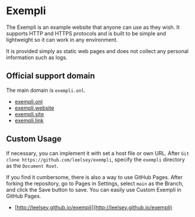 # Exempli

The Exempli is an example website that anyone can use as they wish. It supports HTTP and HTTPS protocols and is built to be simple and lightweight so it can work in any environment.

It is provided simply as static web pages and does not collect any personal information such as logs.

## Official support domain

The main domain is `exempli.onl`.

- [exempli.onl](https://exempli.onl)
- [exempli.website](https://exempli.website)
- [exempli.site](https://exempli.site)
- [exempli.link](https://exempli.link)

## Custom Usage

If necessary, you can implement it with set a host file or own URL. After `Git clone https://github.com/leelsey/exempli`, specify the `exempli` directory as the `Document Root`.

If you find it cumbersome, there is also a way to use GitHub Pages. After forking the repository, go to Pages in Settings, select `main` as the Branch, and click the Save button to save. You can easily use Custom Exempli in GitHub Pages.

- [http://leelsey.github.io/exempli](http://leelsey.github.io/exempli)
